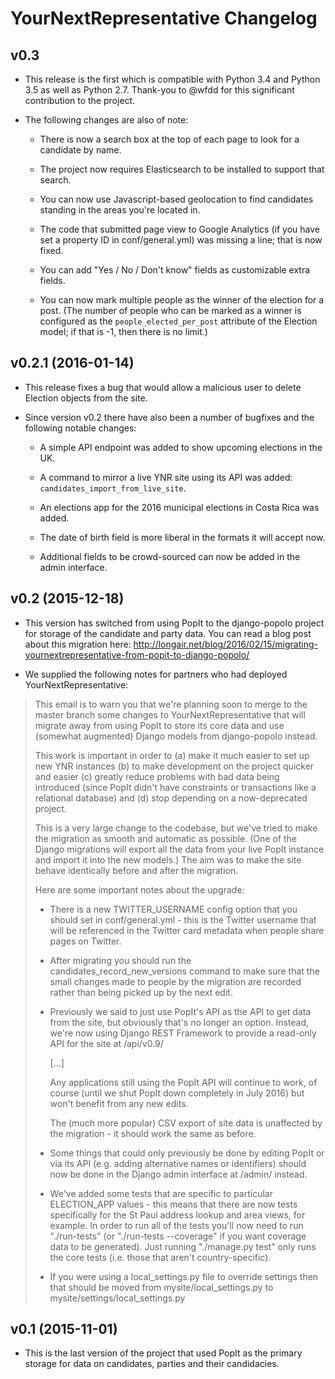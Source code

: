 # YourNextRepresentative Changelog

## v0.3

* This release is the first which is compatible with Python 3.4
  and Python 3.5 as well as Python 2.7.  Thank-you to @wfdd for
  this significant contribution to the project.

* The following changes are also of note:

    * There is now a search box at the top of each page to look
      for a candidate by name.

    * The project now requires Elasticsearch to be installed to
      support that search.

    * You can now use Javascript-based geolocation to find
      candidates standing in the areas you're located in.

    * The code that submitted page view to Google Analytics (if
      you have set a property ID in conf/general.yml) was
      missing a line; that is now fixed.

    * You can add "Yes / No / Don't know" fields as customizable
      extra fields.

    * You can now mark multiple people as the winner of the
      election for a post. (The number of people who can be
      marked as a winner is configured as the
      `people_elected_per_post` attribute of the Election
      model; if that is -1, then there is no limit.)

## v0.2.1 (2016-01-14)

* This release fixes a bug that would allow a malicious user to
  delete Election objects from the site.

* Since version v0.2 there have also been a number of bugfixes
  and the following notable changes:

    * A simple API endpoint was added to show upcoming elections
      in the UK.

    * A command to mirror a live YNR site using its API was
      added: `candidates_import_from_live_site`.

    * An elections app for the 2016 municipal elections in Costa
      Rica was added.

    * The date of birth field is more liberal in the formats it
      will accept now.

    * Additional fields to be crowd-sourced can now be added in
      the admin interface.

## v0.2 (2015-12-18)

* This version has switched from using PopIt to the
  django-popolo project for storage of the candidate and party
  data.  You can read a blog post about this migration here:
  http://longair.net/blog/2016/02/15/migrating-yournextrepresentative-from-popit-to-django-popolo/

* We supplied the following notes for partners who had deployed
  YourNextRepresentative:

> This email is to warn you that we're planning soon to merge to
> the master branch some changes to YourNextRepresentative that
> will migrate away from using PopIt to store its core data and
> use (somewhat augmented) Django models from django-popolo
> instead.
>
> This work is important in order to (a) make it much easier to
> set up new YNR instances (b) to make development on the project
> quicker and easier (c) greatly reduce problems with bad data
> being introduced (since PopIt didn't have constraints or
> transactions like a relational database) and (d) stop depending
> on a now-deprecated project.
>
> This is a very large change to the codebase, but we've tried to
> make the migration as smooth and automatic as possible.  (One of
> the Django migrations will export all the data from your live
> PopIt instance and import it into the new models.)  The aim was
> to make the site behave identically before and after the
> migration.
>
> Here are some important notes about the upgrade:
>
>  * There is a new TWITTER_USERNAME config option that you should
>    set in conf/general.yml - this is the Twitter username that
>    will be referenced in the Twitter card metadata when people
>    share pages on Twitter.
>
>  * After migrating you should run the
>    candidates_record_new_versions command to make sure that the
>    small changes made to people by the migration are recorded
>    rather than being picked up by the next edit.
>
>  * Previously we said to just use PopIt's API as the API to get
>    data from the site, but obviously that's no longer an option.
>    Instead, we're now using Django REST Framework to provide a
>    read-only API for the site at /api/v0.9/
>
>    [...]
>
>    Any applications still using the PopIt API will continue to
>    work, of course (until we shut PopIt down completely in
>    July 2016) but won't benefit from any new edits.
>
>    The (much more popular) CSV export of site data is unaffected
>    by the migration - it should work the same as before.
>
>  * Some things that could only previously be done by editing
>    PopIt or via its API (e.g. adding alternative names or
>    identifiers) should now be done in the Django admin interface
>    at /admin/ instead.
>
>  * We've added some tests that are specific to particular
>    ELECTION_APP values - this means that there are now tests
>    specifically for the St Paul address lookup and area views,
>    for example.  In order to run all of the tests you'll now
>    need to run "./run-tests" (or "./run-tests --coverage" if you
>    want coverage data to be generated).  Just running
>    "./manage.py test" only runs the core tests (i.e. those that
>    aren't country-specific).
>
>  * If you were using a local_settings.py file to override
>    settings then that should be moved from
>    mysite/local_settings.py to mysite/settings/local_settings.py

## v0.1 (2015-11-01)

* This is the last version of the project that used PopIt as the
  primary storage for data on candidates, parties and their
  candidacies.

